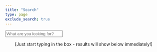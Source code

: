 ```yaml
---
title: "Search"
type: page
exclude_search: true
---
```

<script src="https://unpkg.com/lunr/lunr.js"></script>
<script src="/search.js"></script>

<div>
  <input id="search-input" type="text" placeholder="What are you looking for?" name="search-input" class="form-control">
</div>
<p style="text-align: center">[Just start typing in the box - results will show below immediately!]</p>


<div id="search-results" class="container"></div>